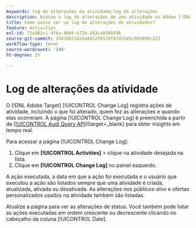 ```yaml
---
keywords: log de alterações da atividade;log de alterações
description: Acesse o log de alterações de uma atividade no Adobe [!DNL Target] para exibir um registro de quem alterou suas atividades e quando as alterações ocorreram.
title: Como posso ver um log de alterações de atividades?
feature: Activities
exl-id: 72a901c1-4fba-4044-b72b-393cab56b936
source-git-commit: 15435b15d2da8412f0174f87d15d3c983098c223
workflow-type: tm+mt
source-wordcount: '144'
ht-degree: 2%

---
```


# Log de alterações da atividade

O [!DNL Adobe Target] [!UICONTROL Change Log] registra ações de atividade, incluindo o que foi alterado, quem fez as alterações e quando elas ocorreram. A página [!UICONTROL Change Log] é preenchida a partir de [[!UICONTROL Audi Query API]](https://experienceleague.adobe.com/pt-br/docs/experience-platform/landing/governance-privacy-security/audit-logs/audit-api/overview){target=_blank} para obter insights em tempo real.

Para acessar a página [!UICONTROL Change Log]:

1. Clique em **[!UICONTROL Activities]** > clique na atividade desejada na lista.
1. Clique em **[!UICONTROL Change Log]** no painel esquerdo.

A ação executada, a data em que a ação foi executada e o usuário que executou a ação são listados sempre que uma atividade é criada, atualizada, ativada ou desativada. As alterações nos públicos-alvo e ofertas personalizados usados na atividade também são listadas.

Atualize a página para ver as alterações de status. Você também pode listar as ações executadas em ordem crescente ou decrescente clicando no cabeçalho da coluna [!UICONTROL Date].
